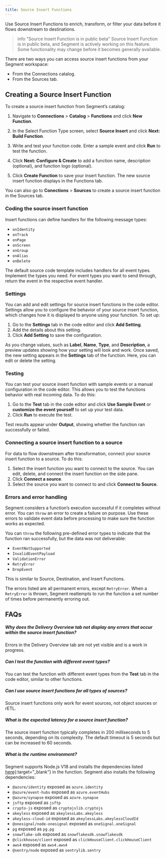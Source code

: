 ```yaml
---
title: Source Insert Functions
---
```


Use Source Insert Functions to enrich, transform, or filter your data before it flows downstream to destinations.

> info "Source Insert Function is in public beta"
> Source Insert Function is in public beta, and Segment is actively working on this feature. Some functionality may change before it becomes generally available.

There are two ways you can access source insert functions from your Segment workspace:
- From the Connections catalog.
- From the Sources tab. 

## Creating a Source Insert Function

To create a source insert function from Segment’s catalog:

1. Navigate to **Connections** > **Catalog** > **Functions** and click **New Function**.

2. In the Select Function Type screen, select **Source Insert** and click **Next: Build Function**.

3. Write and test your function code. Enter a sample event and click **Run** to test the function. 

4. Click **Next: Configure & Create** to add a function name, description (optional), and function logo (optional).

5. Click **Create Function** to save your insert function. The new source insert function displays in the Functions tab.

You can also go to **Conections** > **Sources** to create a source insert function in the Sources tab.

### Coding the source insert function

Insert functions can define handlers for the following message types:
- `onIdentity`
- `onTrack`
- `onPage`
- `onScreen`
- `onGroup`
- `onAlias`
- `onDelete`

The default source code template includes handlers for all event types. Implement the types you need. For event types you want to send through, return the event in the respective event handler. 

### Settings

You can add and edit settings for source insert functions in the code editor. Settings allow you to configure the behavior of your source insert function, which changes how it is displayed to anyone using your function. To set up:

1. Go to the **Settings** tab in the code editor and click **Add Setting**.
2. Add the details about this setting.
3. Click **Add Setting** to save the configuration.

As you change values, such as **Label**, **Name**, **Type**, and **Description**, a preview updates showing how your setting will look and work. Once saved, the new setting appears in the **Settings** tab of the function. Here, you can edit or delete the setting.

### Testing

You can test your source insert function with sample events or a manual configuration in the code editor. This allows you to test the functions behavior with real incoming data. To do this:

1. Go to the **Test** tab in the code editor and click **Use Sample Event** or **customize the event yourself** to set up your test data.
2. Click **Run** to execute the test.

Test results appear under **Output**, showing whether the function ran successfully or failed.


### Connecting a source insert function to a source

For data to flow downstream after transformation, connect your source insert function to a source. To do this:

1. Select the insert function you want to connect to the source. You can edit, delete, and connect the insert function on the side pane. 
2. Click **Connect a source**.
3. Select the source you want to connect to and click **Connect to Source**.

### Errors and error handling

Segment considers a function’s execution successful if it completes without error. You can `throw` an error to create a failure on purpose. Use these errors to validate event data before processing to make sure the function works as expected. 

You can `throw` the following pre-defined error types to indicate that the function ran successfully, but the data was not deliverable:

- `EventNotSupported`
- `InvalidEventPayload`
- `ValidationError`
- `RetryError`
- `DropEvent`

This is similar to Source, Destination, and Insert Functions. 

The errors listed are all permanent errors, except `RetryError`. When a `RetryError` is thrown, Segment reattempts to run the function a set number of times before permanently erroring out.

## FAQs

##### Why does the Delivery Overview tab not display any errors that occur within the source insert function?

Errors in the Delivery Overview tab are not yet visible and is a work in progress. 

##### Can I test the function with different event types?

You can test the function with different event types from the **Test** tab in the code editor, similar to other functions.

##### Can I use source insert functions for all types of sources?

Source insert functions only work for event sources, not object sources or rETL.

##### What is the expected latency for a source insert function?

The source insert function typically completes in 200 milliseconds to 5 seconds, depending on its complexity. The default timeout is 5 seconds but can be increased to 60 seconds. 

##### What is the runtime environment?

Segment supports Node.js V18 and installs the dependencies listed [here](https://segment.com/docs/connections/functions/insert-functions/#runtime-and-dependencies){:target=”_blank”} in the function.  Segment also installs the following dependencies: 
- `@azure/identity` exposed as `azure.identity`
- `@azure/event-hubs` exposed as `azure.eventHubs`
- `@azure/synapse` exposed as `azure.synapse`  
- `jsftp` exposed as `jsftp`  
- `crypto-js` exposed as `cryptojslib.cryptojs`  
- `akeyless` exposed as `akeylessLabs.akeyless`  
- `akeyless-cloud-id` exposed as `akeylessLabs.akeylessCloudId`  
- `@onesignal/node-onesignal` exposed as `oneSignal.oneSignal`  
- `pg` exposed as `pg.pg`  
- `snowflake-sdk` exposed as `snowflakesdk.snowflakesdk`  
- `@clickhouse/client` exposed as `clickHouseClient.clickHouseClient`  
- `aws4` exposed as `aws4.aws4`  
- `@sentry/node` exposed as `sentrylib.sentry` 

